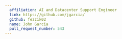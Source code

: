 ```yaml
---
  affiliation: AI and Datacenter Support Engineer
  link: https://github.com/jgarcia/
  github: fezzik02
  name: John Garcia
  pull_request_number: 543
---
```

